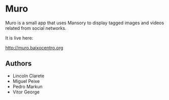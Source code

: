 # Muro

Muro is a small app that uses Mansory to display tagged images and videos related from social networks.

It is live here:

http://muro.baixocentro.org

## Authors

- Lincoln Clarete
- Miguel Peixe
- Pedro Markun
- Vitor George
